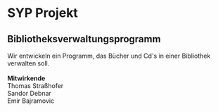 # SYP Projekt
## Bibliotheksverwaltungsprogramm


Wir entwickeln ein Programm, das Bücher und Cd's in einer Bibliothek verwalten soll.
\
\
**Mitwirkende**\
Thomas Straßhofer\
Sandor Debnar\
Emir Bajramovic
